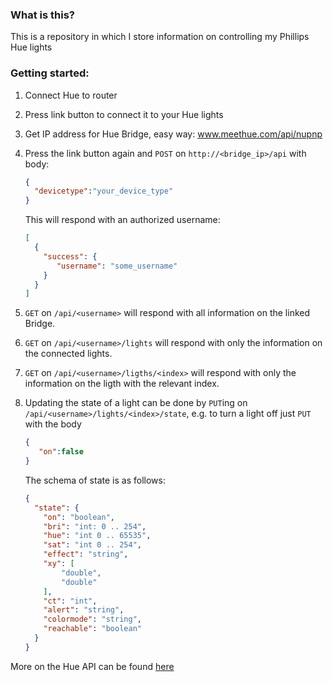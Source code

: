 ### What is this?
This is a repository in which I store information on controlling my Phillips Hue lights

### Getting started:
1. Connect Hue to router
2. Press link button to connect it to your Hue lights
3. Get IP address for Hue Bridge, easy way: www.meethue.com/api/nupnp
4. Press the link button again and `POST` on `http://<bridge_ip>/api` with body:

   ```json
   {
     "devicetype":"your_device_type"
   }
   ```
   This will respond with an authorized username:
   ```json
   [
     {
	   "success": {
	      "username": "some_username"
	   }
     }
   ]
   ```
5. `GET` on `/api/<username>` will respond with all information on the linked Bridge.
6. `GET` on `/api/<username>/lights` will respond with only the information on the connected lights.
7. `GET` on `/api/<username>/ligths/<index>` will respond with only the information on the ligth with the relevant index.
8. Updating the state of a light can be done by `PUT`ing on `/api/<username>/lights/<index>/state`,
 e.g. to turn a light off just `PUT` with the body
   ```json
   {
      "on":false
   }
   ```
   The schema of state is as follows:
   ```json
   {
     "state": {
	   "on": "boolean",
	   "bri": "int: 0 .. 254",
	   "hue": "int 0 .. 65535",
	   "sat": "int 0 .. 254",
	   "effect": "string",
	   "xy": [
		   "double",
		   "double"
	   ],
	   "ct": "int",
	   "alert": "string",
	   "colormode": "string",
	   "reachable": "boolean"
     }
   }
   ```
More on the Hue API can be found [here](http://www.developers.meethue.com/documentation/core-concepts)